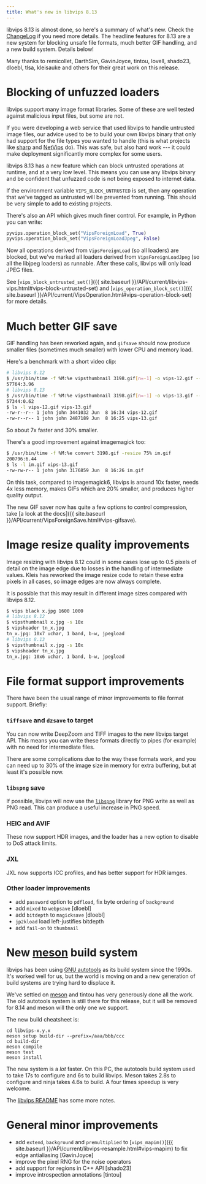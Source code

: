 ```yaml
---
title: What's new in libvips 8.13
---
```


libvips 8.13 is almost done, so here's a summary of what's new. Check the
[ChangeLog](https://github.com/libvips/libvips/blob/master/ChangeLog) if
you need more details.  The headline features for 8.13 are a new system
for blocking unsafe file formats, much better GIF handling, and a new build
system. Details below!

Many thanks to remicollet, DarthSim, GavinJoyce, tintou, lovell, shado23,
dloebl, tlsa, kleisauke and others for their great work on
this release.


# Blocking of unfuzzed loaders

libvips support many image format libraries. Some of these are well tested
against malicious input files, but some are not.

If you were developing a web service that used libvips to handle
untrusted image files, our advice used to be to build your own libvips
binary that only had support for the file types you wanted to handle
(this is what projects like [sharp](https://sharp.pixelplumbing.com) and
[NetVips](https://kleisauke.github.io/net-vips/) do).  This was safe, but
also hard work --- it could make deployment significantly more complex for
some users.

libvips 8.13 has a new feature which can block untrusted operations at
runtime, and at a very low level. This means you can use any libvips binary
and be confident that unfuzzed code is not being exposed to internet data.

If the environment variable `VIPS_BLOCK_UNTRUSTED` is set, then any operation
that we've tagged as untrusted will be prevented from running. This should
be very simple to add to existing projects.

There's also an API which gives much finer control. For example, in Python
you can write:

```python
pyvips.operation_block_set("VipsForeignLoad", True)
pyvips.operation_block_set("VipsForeignLoadJpeg", False)
```

Now all operations derived from `VipsForeignLoad` (so all loaders) are
blocked, but we've marked all loaders derived from `VipsForeignLoadJpeg`
(so all the libjpeg loaders) as runnable. After these calls, libvips will
only load JPEG files.

See [`vips_block_untrusted_set()`]({{ site.baseurl
}}/API/current/libvips-vips.html#vips-block-untrusted-set) and
[`vips_operation_block_set()`]({{ site.baseurl
}}/API/current/VipsOperation.html#vips-operation-block-set) for more details.

# Much better GIF save

GIF handling has been reworked again, and `gifsave` should now produce
smaller files (sometimes much smaller) with lower CPU and memory load.

Here's a benchmark with a short video clip:

```bash
# libvips 8.12
$ /usr/bin/time -f %M:%e vipsthumbnail 3198.gif[n=-1] -o vips-12.gif --size 224
57764:3.96
# libvips 8.13
$ /usr/bin/time -f %M:%e vipsthumbnail 3198.gif[n=-1] -o vips-13.gif --size 224
57344:0.62
$ ls -l vips-12.gif vips-13.gif
-rw-r--r-- 1 john john 3441032 Jun  8 16:34 vips-12.gif
-rw-r--r-- 1 john john 2487189 Jun  8 16:25 vips-13.gif
```

So about 7x faster and 30% smaller.

There's a good improvement against imagemagick too:

```bash
$ /usr/bin/time -f %M:%e convert 3198.gif -resize 75% im.gif
200796:6.44
$ ls -l im.gif vips-13.gif
-rw-rw-r-- 1 john john 3176859 Jun  8 16:26 im.gif
```

On this task, compared to imagemagick6, libvips is around 10x faster,
needs 4x less memory, makes GIFs which are 20% smaller, and produces higher
quality output.

The new GIF saver now has quite a few options to control
compression, take [a look at the docs]({{ site.baseurl
}}/API/current/VipsForeignSave.html#vips-gifsave).

# Image resize quality improvements

Image resizing with libvips 8.12 could in some cases lose up to 0.5 pixels
of detail on the image edge due to losses in the handling of intermediate
values. Kleis has reworked the image resize code to retain these extra
pixels in all cases, so image edges are now always complete.

It is possible that this may result in different image sizes compared with
libvips 8.12.

```bash
$ vips black x.jpg 1600 1000
# libvips 8.12
$ vipsthumbnail x.jpg -s 10x
$ vipsheader tn_x.jpg
tn_x.jpg: 10x7 uchar, 1 band, b-w, jpegload
# libvips 8.13
$ vipsthumbnail x.jpg -s 10x
$ vipsheader tn_x.jpg
tn_x.jpg: 10x6 uchar, 1 band, b-w, jpegload
```

# File format support improvements

There have been the usual range of minor improvements to file format support.
Briefly:

### `tiffsave` and `dzsave` to target

You can now write DeepZoom and TIFF images to the new libvips target API. This
means you can write these formats directly to pipes (for example) 
with no need for intermediate files.

There are some complications due to the way these formats work, and you can
need up to 30% of the image size in memory for extra buffering, but at least
it's possible now.

### `libspng` save

If possible, libvips will now use the
[`libspng`](https://github.com/randy408/libspng) library for PNG write as
well as PNG read.  This can produce a useful increase in PNG speed.

### HEIC and AVIF

These now support HDR images, and the loader has a new option to disable to
DoS attack limits.

### JXL

JXL now supports ICC profiles, and has better support for HDR iamges.

### Other loader improvements

- add `password` option to `pdfload`, fix byte ordering of `background`
- add `mixed` to `webpsave` [dloebl]
- add `bitdepth` to `magicksave` [dloebl]
- `jp2kload` load left-justifies bitdepth
- add `fail-on` to `thumbnail`

# New [meson](https://mesonbuild.com) build system

libvips has been using [GNU
autotools](https://www.gnu.org/software/automake/manual/html_node/Autotools-Introduction.html)
as its build system since the 1990s. It's worked well for us, but the
world is moving on and a new generation of build systems are trying hard
to displace it.

We've settled on [meson](https://mesonbuild.com) and tintou has very
generously done all the work. The old autotools system is still there for this
release, but it will be removed for 8.14 and meson will the only one we
support.

The new build cheatsheet is:

```
cd libvips-x.y.x
meson setup build-dir --prefix=/aaa/bbb/ccc
cd build-dir
meson compile
meson test
meson install
```

The new system is a *lot* faster. On this PC, the autotools build system used
to take 17s to configure and 6s to build libvips. Meson takes 2.8s to
configure and ninja takes 4.6s to build. A four times speedup is very welcome.

The [libvips
README](https://github.com/libvips/libvips#building-from-source)
has some more notes.

# General minor improvements

- add `extend`, `background` and `premultiplied` to [`vips_mapim()`]({{ site.baseurl
  }}/API/current/libvips-resample.html#vips-mapim) to fix edge antialiasing
  [GavinJoyce]
- improve the pixel RNG for the noise operators
- add support for regions in C++ API [shado23]
- improve introspection annotations [tintou]
